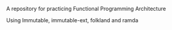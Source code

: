 A repository for practicing Functional Programming Architecture

Using Immutable, immutable-ext, folkland and ramda
